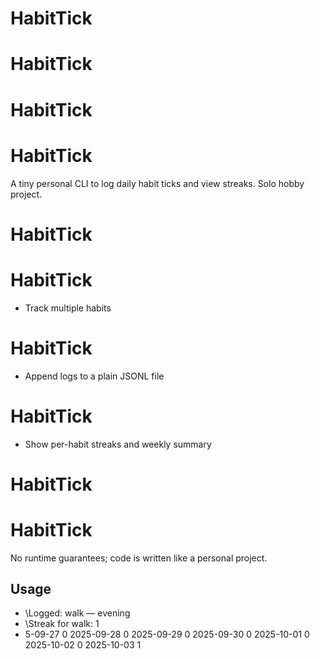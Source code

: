 # HabitTick

# HabitTick
# HabitTick


# HabitTick

A tiny personal CLI to log daily habit ticks and view streaks. Solo hobby project.
# HabitTick


# HabitTick

- Track multiple habits
# HabitTick

- Append logs to a plain JSONL file
# HabitTick

- Show per-habit streaks and weekly summary
# HabitTick


# HabitTick

No runtime guarantees; code is written like a personal project.

## Usage

- \Logged: walk — evening
- \Streak for walk: 1
- 5-09-27 0
2025-09-28 0
2025-09-29 0
2025-09-30 0
2025-10-01 0
2025-10-02 0
2025-10-03 1
